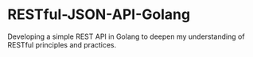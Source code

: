 # RESTful-JSON-API-Golang
Developing a simple REST API in Golang to deepen my understanding of RESTful principles and practices.
